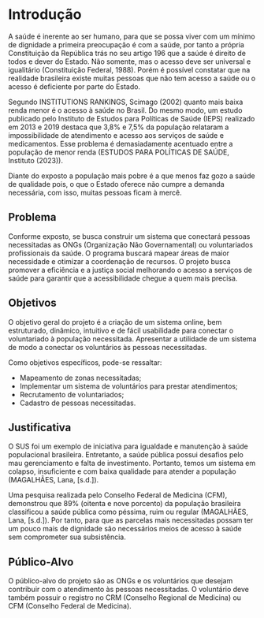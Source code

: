 # Introdução

A saúde é inerente ao ser humano, para que se possa viver com um mínimo de dignidade a primeira preocupação é com a saúde, por tanto a própria Constituição da República trás no seu artigo 196 que a saúde é direito de todos e dever do Estado.  Não somente, mas o acesso deve ser universal e igualitário (Constituição Federal, 1988). Porém é possível constatar que na realidade brasileira existe muitas pessoas que não tem acesso a saúde ou o acesso é deficiente por parte do Estado.  

Segundo INSTITUTIONS RANKINGS, Scimago (2002) quanto mais baixa renda menor é o acesso à saúde no Brasil. Do mesmo modo, um estudo publicado pelo Instituto de Estudos para Políticas de Saúde (IEPS) realizado em 2013 e 2019 destaca que 3,8%  e 7,5% da população relataram a impossibilidade de atendimento e acesso aos serviços de saúde e medicamentos. Esse problema é demasiadamente acentuado entre a população de menor renda (ESTUDOS PARA POLÍTICAS DE SAÚDE, Instituto 
(2023)).  

Diante do exposto a população mais pobre é a que menos faz gozo a saúde de qualidade pois, o que o Estado oferece não cumpre a demanda necessária, com isso, muitas pessoas ficam à mercê. 

## Problema

Conforme exposto, se busca construir um sistema que conectará pessoas necessitadas as ONGs (Organização Não Governamental) ou voluntariados profissionais da saúde. O programa buscará mapear áreas de maior necessidade e otimizar a coordenação de recursos. O projeto busca promover a eficiência e a justiça social melhorando o acesso a serviços de saúde para garantir que a acessibilidade chegue a quem mais precisa.

## Objetivos

O objetivo geral do projeto é a criação de um sistema online, bem estruturado, dinâmico, intuitivo e de fácil usabilidade para conectar o voluntariado à população necessitada. Apresentar a utilidade de um sistema de modo a conectar os voluntários às pessoas necessitadas. 

Como objetivos específicos, pode-se ressaltar: 
- Mapeamento de zonas necessitadas; 
- Implementar um sistema de voluntários para prestar atendimentos; 
- Recrutamento de voluntariados; 
- Cadastro de pessoas necessitadas.

## Justificativa

O SUS foi um exemplo de iniciativa para igualdade e manutenção à saúde populacional brasileira. Entretanto, a saúde pública possui desafios pelo mau gerenciamento e falta de investimento. Portanto, temos um sistema em colapso, insuficiente e com baixa qualidade para atender a população (MAGALHÃES, Lana, [s.d.]). 

Uma pesquisa realizada pelo Conselho Federal de Medicina (CFM), demonstrou que 89% (oitenta e nove porcento) da população brasileira classificou a saúde pública como péssima, ruim ou regular (MAGALHÃES, Lana, [s.d.]). Por tanto, para que as parcelas mais necessitadas possam ter um pouco mais de dignidade são necessários meios de acesso à saúde sem comprometer sua subsistência. 

## Público-Alvo

O público-alvo do projeto são as ONGs e os voluntários que desejam contribuir com o atendimento às pessoas necessitadas. O voluntário deve também possuir o registro no CRM (Conselho Regional de Medicina) ou CFM (Conselho Federal de Medicina).
